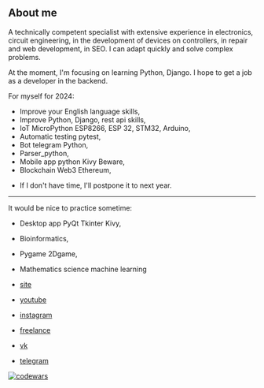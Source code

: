 ## About me
A technically competent specialist with extensive experience in electronics, circuit engineering, in the development of devices on controllers, in repair and web development, in SEO. I can adapt quickly and solve complex problems.

At the moment, I'm focusing on learning Python, Django. I hope to get a job as a developer in the backend.

For myself for 2024:
- Improve your English language skills,
- Improve Python, Django, rest api skills,
- IoT MicroPython ESP8266, ESP 32, STM32, Arduino,
- Automatic testing pytest,
- Bot telegram Python,
- Parser_python,
- Mobile app python Kivy Beware,
- Blockchain Web3 Ethereum,
* If I don't have time, I'll postpone it to next year.

*****
It would be nice to practice sometime:
- Desktop app PyQt Tkinter Kivy,
- Bioinformatics,
- Pygame 2Dgame,
- Mathematics science machine learning

- [site](https://www.1rmaster.ru/)
- [youtube](https://www.youtube.com/@onermaster)
- [instagram](https://www.instagram.com/1rmaster/)
- [freelance](https://freelance.habr.com/freelancers/first_remont)
- [vk](https://vk.com/shapnoname)
- [telegram](https://t.me/Shliambur)
<!--
- 🔭 I’m currently working on ...
- 🌱 I’m currently learning ...
- 👯 I’m looking to collaborate on ...
- 🤔 I’m looking for help with ...
- 💬 Ask me about ...
- 📫 How to reach me: ...
- 😄 Pronouns: ...
- ⚡ Fun fact: ...
-->

[![codewars](https://www.codewars.com/users/first-remont/badges/large)](https://www.codewars.com/users/first-remont)

